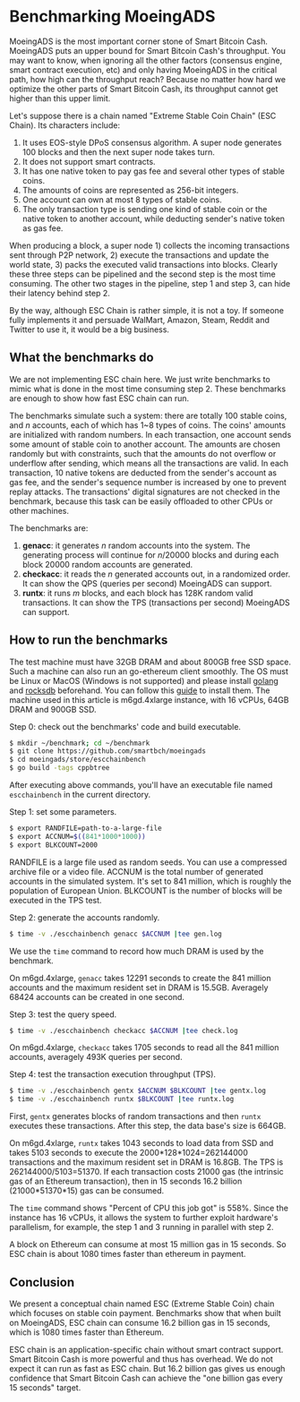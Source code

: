 # Benchmarking MoeingADS

MoeingADS is the most important corner stone of Smart Bitcoin Cash. MoeingADS puts an upper bound for Smart Bitcoin Cash's throughput. You may want to know, when ignoring all the other factors \(consensus engine, smart contract execution, etc\) and only having MoeingADS in the critical path, how high can the throughput reach? Because no matter how hard we optimize the other parts of Smart Bitcoin Cash, its throughput cannot get higher than this upper limit.

Let's suppose there is a chain named "Extreme Stable Coin Chain" \(ESC Chain\). Its characters include:

1. It uses EOS-style DPoS consensus algorithm. A super node generates 100 blocks and then the next super node takes turn.
2. It does not support smart contracts.
3. It has one native token to pay gas fee and several other types of stable coins.
4. The amounts of coins are represented as 256-bit integers.
5. One account can own at most 8 types of stable coins.
6. The only transaction type is sending one kind of stable coin or the native token to another account, while deducting sender's native token as gas fee.

When producing a block, a super node 1\) collects the incoming transactions sent through P2P network, 2\) execute the transactions and update the world state, 3\) packs the executed valid transactions into blocks. Clearly these three steps can be pipelined and the second step is the most time consuming. The other two stages in the pipeline, step 1 and step 3, can hide their latency behind step 2.

By the way, although ESC Chain is rather simple, it is not a toy. If someone fully implements it and persuade WalMart, Amazon, Steam, Reddit and Twitter to use it, it would be a big business.

## What the benchmarks do

We are not implementing ESC chain here. We just write benchmarks to mimic what is done in the most time consuming step 2. These benchmarks are enough to show how fast ESC chain can run.

The benchmarks simulate such a system: there are totally 100 stable coins, and $n$ accounts, each of which has 1~8 types of coins. The coins' amounts are initialized with random numbers. In each transaction, one account sends some amount of stable coin to another account. The amounts are chosen randomly but with constraints, such that the amounts do not overflow or underflow after sending, which means all the transactions are valid. In each transaction, 10 native tokens are deducted from the sender's account as gas fee, and the sender's sequence number is increased by one to prevent replay attacks. The transactions' digital signatures are not checked in the benchmark, because this task can be easily offloaded to other CPUs or other machines.

The benchmarks are:

1. **genacc**: it generates $n$ random accounts into the system. The generating process will continue for $n/20000$ blocks and during each block 20000 random accounts are generated.
2. **checkacc**: it reads the $n$ generated accounts out, in a randomized order. It can show the QPS \(queries per second\) MoeingADS can support.
3. **runtx**: it runs $m$ blocks, and each block has 128K random valid transactions. It can show the TPS \(transactions per second\) MoeingADS can support.

## How to run the benchmarks

The test machine must have 32GB DRAM and about 800GB free SSD space. Such a machine can also run an go-ethereum client smoothly. The OS must be Linux or MacOS \(Windows is not supported\) and please install [golang](https://golang.org/doc/install) and [rocksdb](https://github.com/facebook/rocksdb/blob/master/INSTALL.md) beforehand. You can follow this [guide](../developers-guide/runsinglenode.md) to install them. The machine used in this article is m6gd.4xlarge instance, with 16 vCPUs, 64GB DRAM and 900GB SSD.

Step 0: check out the benchmarks' code and build executable.

```bash
$ mkdir ~/benchmark; cd ~/benchmark
$ git clone https://github.com/smartbch/moeingads
$ cd moeingads/store/escchainbench
$ go build -tags cppbtree
```

After executing above commands, you'll have an executable file named `escchainbench` in the current directory.

Step 1: set some parameters.

```bash
$ export RANDFILE=path-to-a-large-file
$ export ACCNUM=$((841*1000*1000))
$ export BLKCOUNT=2000
```

RANDFILE is a large file used as random seeds. You can use a compressed archive file or a video file. ACCNUM is the total number of generated accounts in the simulated system. It's set to 841 million, which is roughly the population of European Union. BLKCOUNT is the number of blocks will be executed in the TPS test.

Step 2: generate the accounts randomly.

```bash
$ time -v ./escchainbench genacc $ACCNUM |tee gen.log
```

We use the `time` command to record how much DRAM is used by the benchmark.

On m6gd.4xlarge, `genacc` takes 12291 seconds to create the 841 million accounts and the maximum resident set in DRAM is 15.5GB. Averagely 68424 accounts can be created in one second.

Step 3: test the query speed.

```bash
$ time -v ./escchainbench checkacc $ACCNUM |tee check.log
```

On m6gd.4xlarge, `checkacc` takes 1705 seconds to read all the 841 million accounts, averagely 493K queries per second.

Step 4: test the transaction execution throughput \(TPS\).

```bash
$ time -v ./escchainbench gentx $ACCNUM $BLKCOUNT |tee gentx.log
$ time -v ./escchainbench runtx $BLKCOUNT |tee runtx.log
```

First, `gentx` generates blocks of random transactions and then `runtx` executes these transactions. After this step, the data base's size is 664GB.

On m6gd.4xlarge, `runtx` takes 1043 seconds to load data from SSD and takes 5103 seconds to execute the 2000\*128\*1024=262144000 transactions and the maximum resident set in DRAM is 16.8GB. The TPS is 262144000/5103=51370. If each transaction costs 21000 gas \(the intrinsic gas of an Ethereum transaction\), then in 15 seconds 16.2 billion \(21000\*51370\*15\) gas can be consumed.

The `time` command shows "Percent of CPU this job got" is 558%. Since the instance has 16 vCPUs, it allows the system to further exploit hardware's parallelism, for example, the step 1 and 3 running in parallel with step 2.

A block on Ethereum can consume at most 15 million gas in 15 seconds. So ESC chain is about 1080 times faster than ethereum in payment.

## Conclusion

We present a conceptual chain named ESC \(Extreme Stable Coin\) chain which focuses on stable coin payment. Benchmarks show that when built on MoeingADS, ESC chain can consume 16.2 billion gas in 15 seconds, which is 1080 times faster than Ethereum.

ESC chain is an application-specific chain without smart contract support. Smart Bitcoin Cash is more powerful and thus has overhead. We do not expect it can run as fast as ESC chain. But 16.2 billion gas gives us enough confidence that Smart Bitcoin Cash can achieve the "one billion gas every 15 seconds" target.


